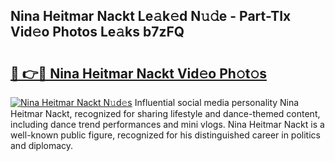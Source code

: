 ## Nina Heitmar Nackt Le𝚊k𝚎d N𝚞𝚍e - Part-TIx Vid𝚎o Photos Le𝚊ks b7zFQ

# <h2><a href="http://fb8vy0.evod.top/?m=Nina+Heitmar+Nackt">🔗 👉🔴 Nina Heitmar Nackt Vid𝚎o Ph𝚘t𝚘s</a></h2>

[![Nina Heitmar Nackt N𝚞d𝚎s](https://i.imgur.com/8V9OHl7.gif)](http://fb8vy0.evod.top/?m=Nina+Heitmar+Nackt)
Influential social media personality Nina Heitmar Nackt, recognized for sharing lifestyle and dance-themed content, including dance trend performances and mini vlogs. Nina Heitmar Nackt is a well-known public figure, recognized for his distinguished career in politics and diplomacy. 
